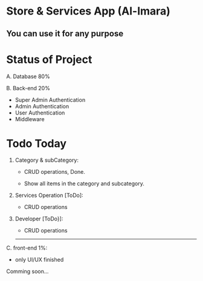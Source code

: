 # Store & Services App (Al-Imara)

## You can use it for any purpose

# Status of Project

A. Database 80%

B. Back-end 20%

  - Super Admin Authentication
  - Admin Authentication
  - User Authentication
  - Middleware

# Todo Today

1. Category & subCategory:

   - CRUD operations, Done.
   
   - Show all items in the category and subcategory.

2. Services Operation [ToDo]: 

    - CRUD operations



3. Developer [ToDo}]:

   - CRUD operations

   ***

C. front-end 1%:

  - only UI/UX finished

Comming soon...
